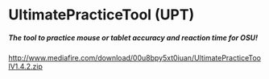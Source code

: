 # UltimatePracticeTool (UPT)
##### The tool to practice mouse or tablet accuracy and reaction time for OSU!
http://www.mediafire.com/download/00u8bpy5xt0iuan/UltimatePracticeToolV1.4.2.zip
